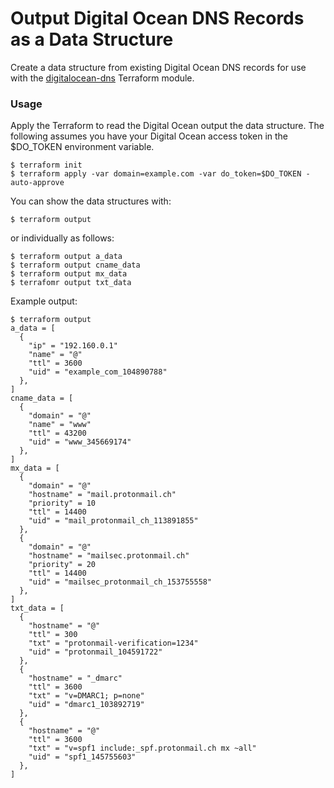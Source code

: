 # Output Digital Ocean DNS Records as a Data Structure

Create a data structure from existing Digital Ocean DNS records for use with the [digitalocean-dns](https://github.com/mangomagic/digitalocean-dns) Terraform module.

### Usage
Apply the Terraform to read the Digital Ocean output the data structure. The following assumes you have your Digital Ocean access token in the $DO_TOKEN environment variable.
```
$ terraform init
$ terraform apply -var domain=example.com -var do_token=$DO_TOKEN -auto-approve
```

You can show the data structures with:

```
$ terraform output
```

or individually as follows:
```
$ terraform output a_data
$ terraform output cname_data
$ terraform output mx_data
$ terrafomr output txt_data 
```

Example output:
```
$ terraform output
a_data = [
  {
    "ip" = "192.160.0.1"
    "name" = "@"
    "ttl" = 3600
    "uid" = "example_com_104890788"
  },
]
cname_data = [
  {
    "domain" = "@"
    "name" = "www"
    "ttl" = 43200
    "uid" = "www_345669174"
  },
]
mx_data = [
  {
    "domain" = "@"
    "hostname" = "mail.protonmail.ch"
    "priority" = 10
    "ttl" = 14400
    "uid" = "mail_protonmail_ch_113891855"
  },
  {
    "domain" = "@"
    "hostname" = "mailsec.protonmail.ch"
    "priority" = 20
    "ttl" = 14400
    "uid" = "mailsec_protonmail_ch_153755558"
  },
]
txt_data = [
  {
    "hostname" = "@"
    "ttl" = 300
    "txt" = "protonmail-verification=1234"
    "uid" = "protonmail_104591722"
  },
  {
    "hostname" = "_dmarc"
    "ttl" = 3600
    "txt" = "v=DMARC1; p=none"
    "uid" = "dmarc1_103892719"
  },
  {
    "hostname" = "@"
    "ttl" = 3600
    "txt" = "v=spf1 include:_spf.protonmail.ch mx ~all"
    "uid" = "spf1_145755603"
  },
]
```